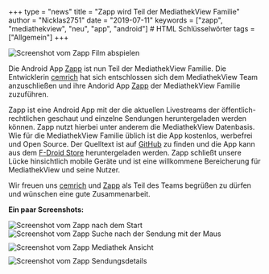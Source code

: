+++
type = "news"
title = "Zapp wird Teil der MediathekView Familie"
author = "Nicklas2751"
date = "2019-07-11"
keywords = ["zapp", "mediathekview", "neu", "app", "android"] # HTML Schlüsselwörter
tags = ["Allgemein"]
+++

![Screenshot vom Zapp Film abspielen](/images/news/Screenshot_FilmAbgespielt_Zapp_20190711.png)

Die Android App [Zapp](https://f-droid.org/de/packages/de.christinecoenen.code.zapp/) ist nun Teil der MediathekView Familie.
Die Entwicklerin [cemrich](https://github.com/cemrich/) hat sich entschlossen sich dem MediathekView Team anzuschließen und ihre Andorid App [Zapp](https://f-droid.org/de/packages/de.christinecoenen.code.zapp/) der MediathekView Familie zuzuführen.

Zapp ist eine Android App mit der die aktuellen Livestreams der öffentlich-rechtlichen geschaut und einzelne Sendungen heruntergeladen werden können. Zapp nutzt hierbei unter anderem die MediathekView Datenbasis.
Wie für die MediathekView Familie üblich ist die App kostenlos, werbefrei und Open Source.
Der Quelltext ist auf [GitHub](https://github.com/mediathekview/zapp) zu finden und die App kann aus dem [F-Droid Store](https://f-droid.org/de/packages/de.christinecoenen.code.zapp/) heruntergeladen werden. Zapp schließt unsere Lücke hinsichtlich mobile Geräte und ist eine willkommene Bereicherung für MediathekView und seine Nutzer.

Wir freuen uns [cemrich](https://github.com/cemrich) und [Zapp](https://f-droid.org/de/packages/de.christinecoenen.code.zapp/) als Teil des Teams begrüßen zu dürfen und wünschen eine gute Zusammenarbeit.

**Ein paar Screenshots:**

<div class="row">
    <div class="col-md-6 col-xs-12">
        <img src="/images/news/Screenshot_Zapp_NachStart_20190711.png" alt="Screenshot vom Zapp nach dem Start" />
    </div>
    <div class="col-md-6 col-xs-12">
        <img src="/images/news/Screenshot_SendungSuchen_Zapp.png" alt="Screenshot vom Zapp Suche nach der Sendung mit der Maus"/>
    </div>
</div>
<div class="row">
    <div class="col-md-6 col-xs-12">
        <img src="/images/news/Screenshot_Mediathek_Zapp_20190711.png" alt="Screenshot vom Zapp Mediathek Ansicht" style="margin-top: 10px;" />
    </div>
    <div class="col-md-6 col-xs-12">
        <img src="/images/news/Screenshot_Sendungsdetails_Zapp_20190711.png" alt="Screenshot vom Zapp Sendungsdetails" style="margin-top: 10px;" />
    </div>
</div>
